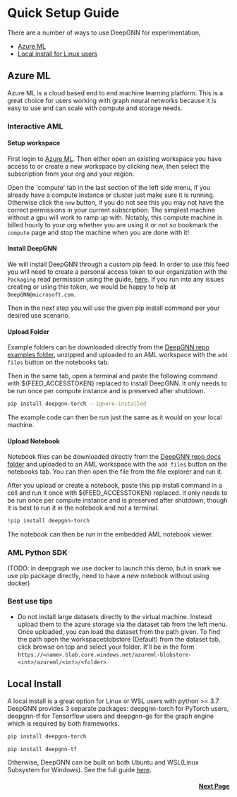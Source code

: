 # Quick Setup Guide

There are a number of ways to use DeepGNN for experimentation,
* [Azure ML](#azure-ml)
* [Local install for Linux users](#local-install)

## Azure ML

Azure ML is a cloud based end to end machine learning platform. This is a great choice for users working with graph neural networks because it is easy to use and can scale with compute and storage needs.

### Interactive AML

#### Setup workspace

First login to [Azure ML](https://ml.azure.com/). Then either open an existing workspace you have access to or create a new workspace by clicking new, then select the subscription from your org and your region.

Open the 'compute' tab in the last section of the left side menu, if you already have a compute instance or cluster just make sure it is running. Otherwise click the `new` button, if you do not see this you may not have the correct permissions in your current subscription. The simplest machine without a gpu will work to ramp up with. Notably, this compute machine is billed hourly to your org whether you are using it or not so bookmark the `compute` page and stop the machine when you are done with it!

#### Install DeepGNN

We will install DeepGNN through a custom pip feed. In order to use this feed you will need to create a personal access token to our organization with the `Packaging` read permission using the guide, [here](https://docs.microsoft.com/en-us/azure/devops/organizations/accounts/use-personal-access-tokens-to-authenticate?view=azure-devops&tabs=preview-page). If you run into any issues creating or using this token, we would be happy to help at `DeepGNN@microsoft.com`.

Then in the next step you will use the given pip install command per your desired use scenario.

#### Upload Folder

Example folders can be downloaded directly from the [DeepGNN repo examples folder](https://github.com/microsoft/DeepGNN/blob/main/examples), unzipped and uploaded to an AML workspace with the `add files` button on the notebooks tab.

Then in the same tab, open a terminal and paste the following command with ${FEED_ACCESSTOKEN} replaced to install DeepGNN. It only needs to be run once per compute instance and is preserved after shutdown.

```bash
pip install deepgnn-torch --ignore-installed
```

The example code can then be run just the same as it would on your local machine.

#### Upload Notebook

Notebook files can be downloaded directly from the [DeepGNN repo docs folder](https://github.com/microsoft/DeepGNN/blob/main/docs/tutorials) and uploaded to an AML workspace with the `add files` button on the notebooks tab. You can then open the file from the file explorer and run it.

After you upload or create a notebook, paste this pip install command in a cell and run it once with ${FEED_ACCESSTOKEN} replaced. It only needs to be run once per compute instance and is preserved after shutdown, though it is best to run it in the notebook and not a terminal.

```bash
!pip install deepgnn-torch
```

The notebook can then be run in the embedded AML notebook viewer.

### AML Python SDK

(TODO: in deepgraph we use docker to launch this demo, but in snark we use pip package directly, need to have a new notebook without using docker)


### Best use tips

* Do not install large datasets directly to the virtual machine. Instead upload them to the azure storage via the dataset tab from the left menu. Once uploaded, you can load the dataset from the path given. To find the path open the workspaceblobstore (Default) from the dataset tab, click browse on top and select your folder. It'll be in the form `https://<name>.blob.core.windows.net/azureml-blobstore-<int>/azureml/<int>/<folder>`.


## Local Install

A local install is a great option for Linux or WSL users with python >= 3.7. DeepGNN provides 3 separate packages: deepgnn-torch for PyTorch users, deepgnn-tf for Tensorflow users and deepgnn-ge for the graph engine which is required by both frameworks.

```bash
pip install deepgnn-torch
```

```bash
pip install deepgnn-tf
```

Otherwise, DeepGNN can be built on both Ubuntu and WSL(Linux Subsystem for Windows). See the full guide <a href="https://github.com/microsoft/DeepGNN/blob/main/CONTRIBUTING.md" target="_blank">here</a>.

#### <div style="display: inline;float: right">[Next Page](~/onboard/1_node_class.md)</div>
